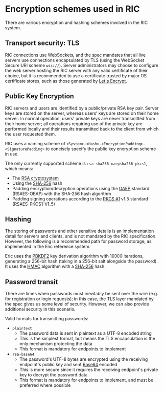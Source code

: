 # Encryption schemes used in RIC

There are various encryption and hashing schemes involved in the RIC system.


## Transport security: TLS

RIC connections use WebSockets, and the spec mandates that all live servers use connections encapsulated by TLS (using the WebSocket Secure URI scheme `wss://`). Server administrators may choose to configure the web server hosting the RIC server with any valid certificate of their choice, but it is recommended to use a certificate trusted by major OS certificate stores, such as those generated by [Let's Encrypt](https://letsencrypt.org).


## Public Key Encryption

RIC servers and users are identified by a public/private RSA key pair. Server keys are stored on the server, whereas users' keys are stored on their home server. In normal operation, users' private keys are never transmitted from their home server; all operations requiring use of the private key are performed locally and their results transmitted back to the client from which the user requested them.

RIC uses a naming scheme of `<System>-<Hash>-<EncryptionPadding>-<SignaturePadding>` to concisely specify the public key encryption scheme in use.

The only currently supported scheme is `rsa-sha256-oaepsha256-pkcs1`, which means:
* The [RSA cryptosystem](<https://en.wikipedia.org/wiki/RSA_(cryptosystem)>)
* Using the [SHA-256](https://en.wikipedia.org/wiki/SHA-2) hash
* Padding encryption/decryption operations using the [OAEP](https://en.wikipedia.org/wiki/Optimal_asymmetric_encryption_padding) standard (RSAES-OEAP) with the SHA-256 hash algorithm
* Padding signing operations according to the [PKCS #1](https://en.wikipedia.org/wiki/PKCS_1) v1.5 standard (RSAES-PKCS1-V1_5)


## Hashing

The storing of passwords and other sensitive details is an implementation detail for servers and clients, and is not mandated by the RIC specification. However, the following is a recommended path for password storage, as implemented in the Eric reference system.

Eric uses the [PBKDF2](https://en.wikipedia.org/wiki/PBKDF2) key derivation algorithm with 10000 iterations, generating a 256-bit hash (taking in a 256-bit salt alongside the password). It uses the [HMAC](https://en.wikipedia.org/wiki/HMAC) algorithm with a [SHA-256](https://en.wikipedia.org/wiki/SHA-2) hash.


## Password transit

There are times when passwords must inevitably be sent over the wire (e.g. for registration or login requests); in this case, the TLS layer mandated by the spec gives us some level of security. However, we can also provide additional security in this scenario.

Valid formats for transmitting passwords:
* `plaintext`
  * The password data is sent in plaintext as a UTF-8 encoded string
  * This is the simplest format, but means the TLS encapsulation is the only mechanism protecting the data
  * This format is mandatory for endpoints to implement
* `rsa-base64`
  * The password's UTF-8 bytes are encrypted using the receiving endpoint's public key and sent [Base64](https://en.wikipedia.org/wiki/Base64) encoded
  * This is more secure since it requires the receiving endpoint's private key to decrypt the password data
  * This format is mandatory for endpoints to implement, and must be preferred where possible